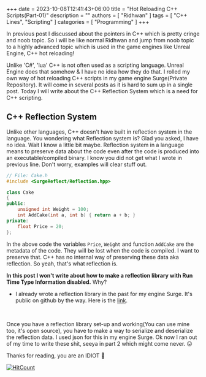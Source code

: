 ﻿+++ 
date = 2023-10-08T12:41:43+06:00
title = "Hot Reloading C++ Scripts(Part-01)"
description = ""
authors = [ "Ridhwan" ]
tags = [ "C++ Lines", "Scripting" ]
categories = [ "Programming" ]
+++

In previous post I discussed about the pointers in C++ which is pretty cringe and noob topic. So I will be like normal Ridhwan and jump from noob topic to a highly
advanced topic which is used in the game engines like Unreal Engine, C++ hot reloading!

Unlike 'C#', 'lua' C++ is not often used as a scripting language. Unreal Engine does that somehow & I have no idea how they do that. I rolled my own way of hot reloading C++ scripts
in my game engine Surge(Private Repository). It will come in several posts as it is hard to sum up in a single post. Today I will write about the C++ Reflection System which is a need for
C++ scripting.

## C++ Reflection System

Unlike other languages, C++ doesn't have built in reflection system in the language. You wondering what Reflection system is? Glad you asked, I have no idea. Wait I know a little bit maybe.
Reflection system in a language means to preserve data about the code even after the code is produced into an executable/compiled binary. I know you did not get what I wrote in previous line.
Don't worry, examples will clear stuff out.

```cpp
// File: Cake.h
#include <SurgeReflect/Reflection.hpp>

class Cake
{
public:
    unsigned int Weight = 100;
    int AddCake(int a, int b) { return a + b; }
private:
    float Price = 20;
};
```
In the above code the variables `Price`, `Weight` and function `AddCake` are the metadata of the code. They will be lost when the code is compiled. I want to preserve that. C++ has no
internal way of preserving these data aka reflection. So yeah, that's what reflection is.<br>

**In this post I won't write about how to make a reflection library with Run Time Type Information disabled.** Why?
- I already wrote a reflection library in the past for my engine Surge. It's public on github by the way. Here is the [link](https://github.com/SurgeTechnologies/SurgeReflect).
<br>

Once you have a reflection library set-up and working(You can use mine too, it's open source), you have to make a way to serialize and deserialize the reflection data. I used json for this in
my engine Surge. Ok now I ran out of my time to write these shit, seeya in part 2 which might come never. 😛

Thanks for reading, you are an IDIOT 💙

[![HitCount](https://hits.dwyl.com/FahimFuad/009y.svg?style=flat-square&show=unique)](http://hits.dwyl.com/FahimFuad/009y)

